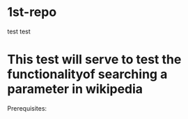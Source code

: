 # 1st-repo
test test

# This test will serve to test the functionalityof searching a parameter in wikipedia

Prerequisites:


